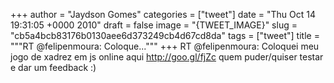 
+++
author = "Jaydson Gomes"
categories = ["tweet"]
date = "Thu Oct 14 19:31:05 +0000 2010"
draft = false
image = "{TWEET_IMAGE}"
slug = "cb5a4bcb83176b0130aee6d373249cb4d67cd8da"
tags = ["tweet"]
title = """RT @felipenmoura: Coloque..."""
+++
RT @felipenmoura: Coloquei meu jogo de xadrez em js online aqui http://goo.gl/fjZc quem puder/quiser testar e dar um feedback :)
